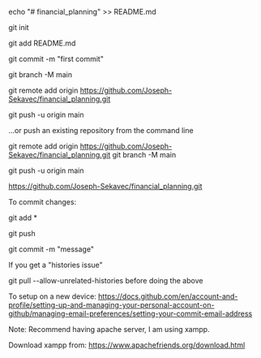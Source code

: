 
echo "# financial_planning" >> README.md

git init

git add README.md

git commit -m "first commit"

git branch -M main

git remote add origin https://github.com/Joseph-Sekavec/financial_planning.git

git push -u origin main


…or push an existing repository from the command line

git remote add origin https://github.com/Joseph-Sekavec/financial_planning.git
git branch -M main

git push -u origin main


https://github.com/Joseph-Sekavec/financial_planning.git




To commit changes:

git add *

git push

git commit -m "message"

If you get a "histories issue"

git pull --allow-unrelated-histories     before doing the above




To setup on a new device: https://docs.github.com/en/account-and-profile/setting-up-and-managing-your-personal-account-on-github/managing-email-preferences/setting-your-commit-email-address


Note: Recommend having apache server, I am using xampp.

Download xampp from: https://www.apachefriends.org/download.html
